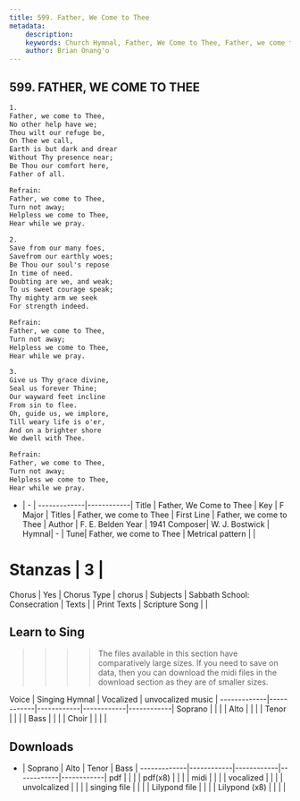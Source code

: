```yaml
---
title: 599. Father, We Come to Thee
metadata:
    description: 
    keywords: Church Hymnal, Father, We Come to Thee, Father, we come to Thee, Father, we come to Thee
    author: Brian Onang'o
---
```



## 599. FATHER, WE COME TO THEE

```txt
1.
Father, we come to Thee, 
No other help have we; 
Thou wilt our refuge be, 
On Thee we call, 
Earth is but dark and drear 
Without Thy presence near; 
Be Thou our comfort here, 
Father of all. 

Refrain:
Father, we come to Thee, 
Turn not away; 
Helpless we come to Thee, 
Hear while we pray. 

2.
Save from our many foes, 
Savefrom our earthly woes; 
Be Thou our soul's repose 
In time of need. 
Doubting are we, and weak; 
To us sweet courage speak; 
Thy mighty arm we seek 
For strength indeed. 

Refrain:
Father, we come to Thee, 
Turn not away; 
Helpless we come to Thee, 
Hear while we pray. 

3.
Give us Thy grace divine, 
Seal us forever Thine; 
Our wayward feet incline 
From sin to flee. 
Oh, guide us, we implore, 
Till weary life is o'er, 
And on a brighter shore 
We dwell with Thee.

Refrain:
Father, we come to Thee, 
Turn not away; 
Helpless we come to Thee, 
Hear while we pray. 

```

- |   -  |
-------------|------------|
Title | Father, We Come to Thee |
Key | F Major |
Titles | Father, we come to Thee |
First Line | Father, we come to Thee |
Author | F. E. Belden
Year | 1941
Composer| W. J. Bostwick |
Hymnal|  - |
Tune| Father, we come to Thee |
Metrical pattern | |
# Stanzas | 3 |
Chorus | Yes |
Chorus Type | chorus |
Subjects | Sabbath School: Consecration |
Texts |  |
Print Texts | 
Scripture Song |  |
  
## Learn to Sing

>>>> The files available in this section have comparatively large sizes. If you need to save on data, then you can download the midi files in the download section as they are of smaller sizes.

Voice |  Singing Hymnal | Vocalized | unvocalized music |
-------------|------------|------------|------------|------------|
Soprano | | | |
Alto | | | |
Tenor | | | |
Bass | | | |
Choir | | | |

## Downloads

- |  Soprano | Alto | Tenor | Bass |
-------------|------------|------------|------------|------------|
pdf | | | |
pdf(x8) | | | |
midi | | | |
vocalized | | | |
unvolcalized | | | |
singing file | | | |
Lilypond file | | | |
Lilypond (x8) | | | |
  